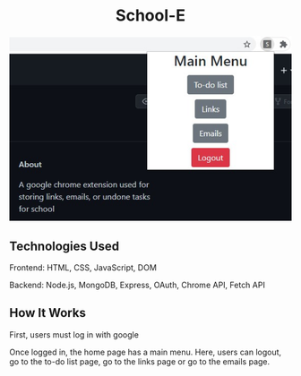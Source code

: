 <h1 align="center">School-E</h1>

<p align="center">
  <img src="/images/schoole.jpg">
</p>

## Technologies Used
<p>Frontend: HTML, CSS, JavaScript, DOM</p>
<p>Backend: Node.js, MongoDB, Express, OAuth, Chrome API, Fetch API</p>

## How It Works
<p>First, users must log in with google</p>
<p>Once logged in, the home page has a main menu. Here, users can logout, go to the to-do list page, go to the links page or go to the emails page.</p>
